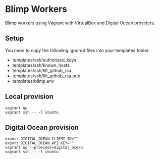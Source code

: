 # Blimp Workers
Blimp workers using Vagrant with VirtualBox and Digital Ocean providers.

## Setup
You need to copy the following ignored files into your templates folder.

- templates/ssh/authorized_keys
- templates/ssh/known_hosts
- templates/ssh/lift_github_rsa
- templates/ssh/lift_github_rsa.pub
- templates/blimp.env

## Local provision
```
vagrant up
vagrant ssh -- -l ubuntu
```

## Digital Ocean provision
```
export DIGITAL_OCEAN_CLIENT_ID=""
export DIGITAL_OCEAN_API_KEY=""
vagrant up --provider=digital_ocean
vagrant ssh -- -l ubuntu
```